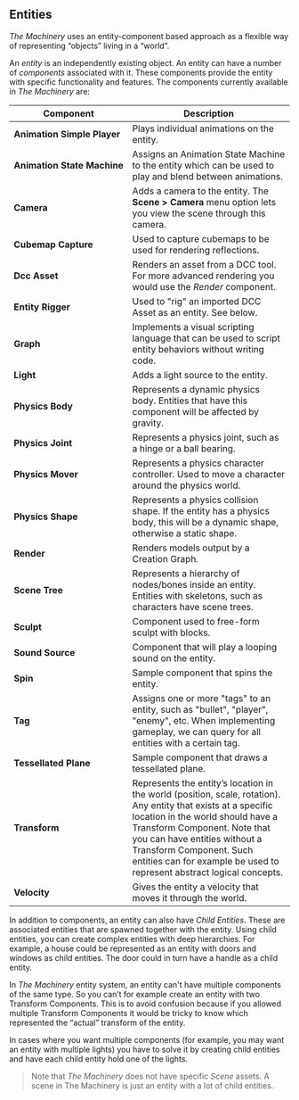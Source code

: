 ## Entities

*The Machinery* uses an entity-component based approach as a flexible way of
representing “objects” living in a “world”.

An *entity* is an independently existing object. An entity can have a number of
*components* associated with it. These components provide the entity with
specific functionality and features. The components currently available in *The*
*Machinery* are:

| Component                             | Description                                                  |
| ------------------------------------- | ------------------------------------------------------------ |
| **Animation&nbsp;Simple&nbsp;Player** | Plays individual animations on the entity.                   |
| **Animation&nbsp;State&nbsp;Machine** | Assigns an Animation State Machine to the entity which can be used to play and blend between animations. |
| **Camera**                            | Adds a camera to the entity. The **Scene > Camera** menu option lets you view the scene through this camera. |
| **Cubemap&nbsp;Capture**              | Used to capture cubemaps to be used for rendering reflections. |
| **Dcc&nbsp;Asset**                    | Renders an asset from a DCC tool. For more advanced rendering you would use the *Render* component. |
| **Entity&nbsp;Rigger**                | Used to "rig" an imported DCC Asset as an entity. See below. |
| **Graph**                             | Implements a visual scripting language that can be used to script entity behaviors without writing code. |
| **Light**                             | Adds a light source to the entity.                           |
| **Physics&nbsp;Body**                 | Represents a dynamic physics body. Entities that have this component will be affected by gravity. |
| **Physics&nbsp;Joint**                | Represents a physics joint, such as a hinge or a ball bearing. |
| **Physics&nbsp;Mover**                | Represents a physics character controller. Used to move a character around the physics world. |
| **Physics&nbsp;Shape**                | Represents a physics collision shape. If the entity has a physics body, this will be a dynamic shape, otherwise a static shape. |
| **Render**                            | Renders models output by a Creation Graph.                   |
| **Scene&nbsp;Tree**                   | Represents a hierarchy of nodes/bones inside an entity. Entities with skeletons, such as characters have scene trees. |
| **Sculpt**                            | Component used to free-form sculpt with blocks.              |
| **Sound Source**                      | Component that will play a looping sound on the entity.      |
| **Spin**                              | Sample component that spins the entity.                      |
| **Tag**                               | Assigns one or more "tags" to an entity, such as "bullet", "player", "enemy", etc. When implementing gameplay, we can query for all entities with a certain tag. |
| **Tessellated&nbsp;Plane**            | Sample component that draws a tessellated plane.             |
| **Transform**                         | Represents the entity’s location in the world (position, scale, rotation). Any entity that exists at a specific location in the world should have a Transform Component. Note that you can have entities without a Transform Component. Such entities can for example be used to represent abstract logical concepts. |
| **Velocity**                          | Gives the entity a velocity that moves it through the world. |

In addition to components, an entity can also have *Child Entities*. These are
associated entities that are spawned together with the entity. Using child
entities, you can create complex entities with deep hierarchies. For example, a
house could be represented as an entity with doors and windows as child
entities. The door could in turn have a handle as a child entity.

In *The Machinery* entity system, an entity can't have multiple components of the same type. So you
can’t for example create an entity with two Transform Components. This is to avoid confusion
because if you allowed multiple Transform Components it would be tricky to know which represented
the “actual” transform of the entity.

In cases where you want multiple components (for example, you may want an entity
with multiple lights) you have to solve it by creating child entities and have
each child entity hold one of the lights.

> Note that *The Machinery* does not have specific *Scene* assets. A scene in The
> Machinery is just an entity with a lot of child entities.
